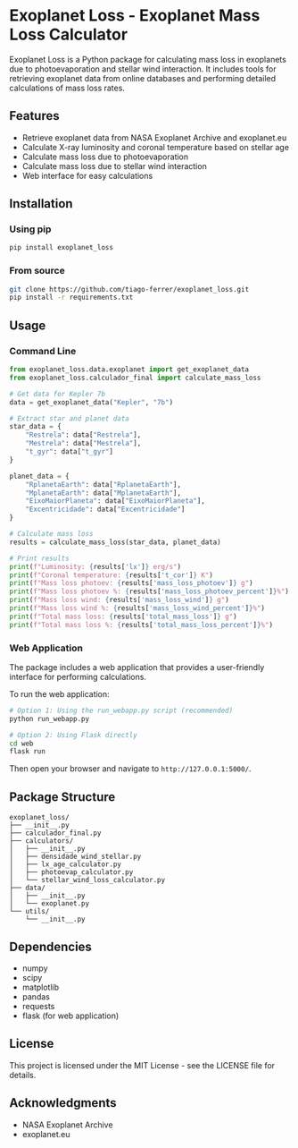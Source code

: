# Exoplanet Loss - Exoplanet Mass Loss Calculator

Exoplanet Loss is a Python package for calculating mass loss in exoplanets due to photoevaporation and stellar wind interaction. It includes tools for retrieving exoplanet data from online databases and performing detailed calculations of mass loss rates.

## Features

- Retrieve exoplanet data from NASA Exoplanet Archive and exoplanet.eu
- Calculate X-ray luminosity and coronal temperature based on stellar age
- Calculate mass loss due to photoevaporation
- Calculate mass loss due to stellar wind interaction
- Web interface for easy calculations

## Installation

### Using pip

```bash
pip install exoplanet_loss
```

### From source

```bash
git clone https://github.com/tiago-ferrer/exoplanet_loss.git
pip install -r requirements.txt
```

## Usage

### Command Line

```python
from exoplanet_loss.data.exoplanet import get_exoplanet_data
from exoplanet_loss.calculador_final import calculate_mass_loss

# Get data for Kepler 7b
data = get_exoplanet_data("Kepler", "7b")

# Extract star and planet data
star_data = {
    "Restrela": data["Restrela"],
    "Mestrela": data["Mestrela"],
    "t_gyr": data["t_gyr"]
}

planet_data = {
    "RplanetaEarth": data["RplanetaEarth"],
    "MplanetaEarth": data["MplanetaEarth"],
    "EixoMaiorPlaneta": data["EixoMaiorPlaneta"],
    "Excentricidade": data["Excentricidade"]
}

# Calculate mass loss
results = calculate_mass_loss(star_data, planet_data)

# Print results
print(f"Luminosity: {results['lx']} erg/s")
print(f"Coronal temperature: {results['t_cor']} K")
print(f"Mass loss photoev: {results['mass_loss_photoev']} g")
print(f"Mass loss photoev %: {results['mass_loss_photoev_percent']}%")
print(f"Mass loss wind: {results['mass_loss_wind']} g")
print(f"Mass loss wind %: {results['mass_loss_wind_percent']}%")
print(f"Total mass loss: {results['total_mass_loss']} g")
print(f"Total mass loss %: {results['total_mass_loss_percent']}%")
```

### Web Application

The package includes a web application that provides a user-friendly interface for performing calculations.

To run the web application:

```bash
# Option 1: Using the run_webapp.py script (recommended)
python run_webapp.py

# Option 2: Using Flask directly
cd web
flask run
```

Then open your browser and navigate to `http://127.0.0.1:5000/`.

## Package Structure

```
exoplanet_loss/
├── __init__.py
├── calculador_final.py
├── calculators/
│   ├── __init__.py
│   ├── densidade_wind_stellar.py
│   ├── lx_age_calculator.py
│   ├── photoevap_calculator.py
│   └── stellar_wind_loss_calculator.py
├── data/
│   ├── __init__.py
│   └── exoplanet.py
└── utils/
    └── __init__.py
```

## Dependencies

- numpy
- scipy
- matplotlib
- pandas
- requests
- flask (for web application)

## License

This project is licensed under the MIT License - see the LICENSE file for details.

## Acknowledgments

- NASA Exoplanet Archive
- exoplanet.eu
